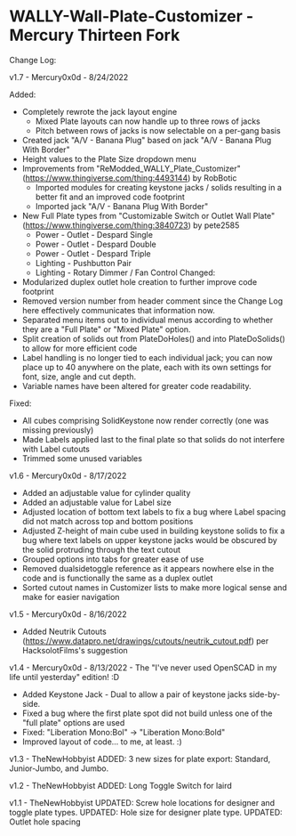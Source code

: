# WALLY-Wall-Plate-Customizer - Mercury Thirteen Fork



Change Log:

v1.7 - Mercury0x0d - 8/24/2022

Added:
- Completely rewrote the jack layout engine
	- Mixed Plate layouts can now handle up to three rows of jacks
	- Pitch between rows of jacks is now selectable on a per-gang basis
- Created jack "A/V - Banana Plug"  based on jack "A/V - Banana Plug With Border"
- Height values to the Plate Size dropdown menu
- Improvements from "ReModded_WALLY_Plate_Customizer" (https://www.thingiverse.com/thing:4493144) by RobBotic
	- Imported modules for creating keystone jacks / solids resulting in a better fit and an improved code footprint
	- Imported jack "A/V - Banana Plug With Border"
- New Full Plate types from "Customizable Switch or Outlet Wall Plate" (https://www.thingiverse.com/thing:3840723) by pete2585
	- Power - Outlet - Despard Single
	- Power - Outlet - Despard Double
	- Power - Outlet - Despard Triple
	- Lighting - Pushbutton Pair
	- Lighting - Rotary Dimmer / Fan Control
Changed:
- Modularized duplex outlet hole creation to further improve code footprint
- Removed version number from header comment since the Change Log here effectively communicates that information now.
- Separated menu items out to individual menus according to whether they are a "Full Plate" or "Mixed Plate" option.
- Split creation of solids out from PlateDoHoles() and into PlateDoSolids() to allow for more efficient code
- Label handling is no longer tied to each individual jack; you can now place up to 40 anywhere on the plate, each with its own settings for font, size, angle and cut depth.
- Variable names have been altered for greater code readability.

Fixed:
- All cubes comprising SolidKeystone now render correctly (one was missing previously)
- Made Labels applied last to the final plate so that solids do not interfere with Label cutouts
- Trimmed some unused variables


v1.6 - Mercury0x0d - 8/17/2022
- Added an adjustable value for cylinder quality
- Added an adjustable value for Label size
- Adjusted location of bottom text labels to fix a bug where Label spacing did not match across top and bottom positions
- Adjusted Z-height of main cube used in building keystone solids to fix a bug where text labels on upper keystone jacks would be obscured by the solid protruding through the text cutout
- Grouped options into tabs for greater ease of use
- Removed dualsidetoggle reference as it appears nowhere else in the code and is functionally the same as a duplex outlet
- Sorted cutout names in Customizer lists to make more logical sense and make for easier navigation


v1.5 - Mercury0x0d - 8/16/2022
- Added Neutrik Cutouts (https://www.datapro.net/drawings/cutouts/neutrik_cutout.pdf) per HacksolotFilms's suggestion


v1.4 - Mercury0x0d - 8/13/2022 - The "I've never used OpenSCAD in my life until yesterday" edition! :D
- Added Keystone Jack - Dual to allow a pair of keystone jacks side-by-side.
- Fixed a bug where the first plate spot did not build unless one of the "full plate" options are used
- Fixed: "Liberation Mono:Bol" -> "Liberation Mono:Bold"
- Improved layout of code... to me, at least. :)


v1.3 - TheNewHobbyist
ADDED: 3 new sizes for plate export: Standard, Junior-Jumbo, and Jumbo.


v1.2 - TheNewHobbyist
ADDED: Long Toggle Switch for laird


v1.1 - TheNewHobbyist
UPDATED: Screw hole locations for designer and toggle plate types.
UPDATED: Hole size for designer plate type.
UPDATED: Outlet hole spacing
